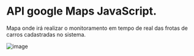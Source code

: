 # API google Maps    JavaScript.

Mapa onde irá realizar o monitoramento em tempo de real das frotas de carros cadastradas no sistema.

![image](https://user-images.githubusercontent.com/60278232/145470149-f5896de7-f12f-4f6e-b601-4995d8c3bd1a.png)




 
